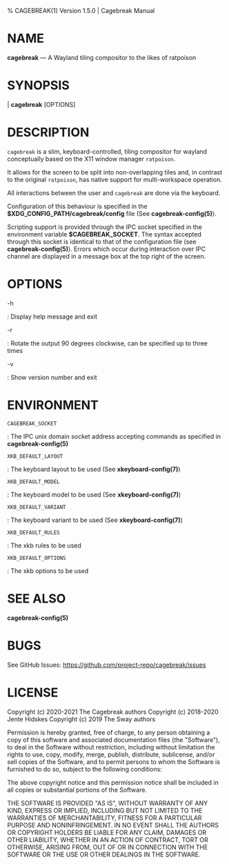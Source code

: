 % CAGEBREAK(1) Version 1.5.0 | Cagebreak Manual

# NAME

**cagebreak** — A Wayland tiling compositor to the likes of ratpoison

# SYNOPSIS

| **cagebreak** [OPTIONS]

# DESCRIPTION

`cagebreak` is a slim, keyboard-controlled, tiling compositor for
wayland conceptually based on the X11 window manager `ratpoison`.

It allows for the screen to be split into non-overlapping tiles and,
in contrast to the original `ratpoison`, has native support for
multi-workspace operation.

All interactions between the user and `cagebreak` are done via
the keyboard.

Configuration of this behaviour is specified in the
**\$XDG_CONFIG_PATH/cagebreak/config** file (See **cagebreak-config(5)**).

Scripting support is provided through the IPC
socket specified in the environment variable **\$CAGEBREAK_SOCKET**.
The syntax accepted through this socket is identical to
that of the configuration file (see **cagebreak-config(5)**).
Errors which occur during interaction over IPC channel
are displayed in a message box at the top right of the screen.

# OPTIONS

-h

: Display help message and exit

-r

: Rotate the output 90 degrees clockwise, can be specified up to three times

-v

: Show version number and exit

# ENVIRONMENT

`CAGEBREAK_SOCKET`

: The IPC unix domain socket address accepting
commands as specified in **cagebreak-config(5)**

`XKB_DEFAULT_LAYOUT`

: The keyboard layout to be used (See **xkeyboard-config(7)**)

`XKB_DEFAULT_MODEL`

: The keyboard model to be used (See **xkeyboard-config(7)**)

`XKB_DEFAULT_VARIANT`

: The keyboard variant to be used (See **xkeyboard-config(7)**)

`XKB_DEFAULT_RULES`

: The xkb rules to be used

`XKB_DEFAULT_OPTIONS`

: The xkb options to be used

# SEE ALSO

**cagebreak-config(5)**

# BUGS

See GitHub Issues: <https://github.com/project-repo/cagebreak/issues>

# LICENSE

Copyright (c) 2020-2021 The Cagebreak authors
Copyright (c) 2018-2020 Jente Hidskes
Copyright (c) 2019 The Sway authors

Permission is hereby granted, free of charge, to any person obtaining a copy of
this software and associated documentation files (the "Software"), to deal in
the Software without restriction, including without limitation the rights to
use, copy, modify, merge, publish, distribute, sublicense, and/or sell copies
of the Software, and to permit persons to whom the Software is furnished to do
so, subject to the following conditions:

The above copyright notice and this permission notice shall be included in all
copies or substantial portions of the Software.

THE SOFTWARE IS PROVIDED "AS IS", WITHOUT WARRANTY OF ANY KIND, EXPRESS OR
IMPLIED, INCLUDING BUT NOT LIMITED TO THE WARRANTIES OF MERCHANTABILITY,
FITNESS FOR A PARTICULAR PURPOSE AND NONINFRINGEMENT. IN NO EVENT SHALL THE
AUTHORS OR COPYRIGHT HOLDERS BE LIABLE FOR ANY CLAIM, DAMAGES OR OTHER
LIABILITY, WHETHER IN AN ACTION OF CONTRACT, TORT OR OTHERWISE, ARISING FROM,
OUT OF OR IN CONNECTION WITH THE SOFTWARE OR THE USE OR OTHER DEALINGS IN THE
SOFTWARE.
